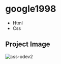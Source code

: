 # google1998
* Html
* Css
## Project Image
![css-odev2](https://user-images.githubusercontent.com/85495654/183246972-6f035894-3bd8-4950-8d77-9669ae418594.png)

